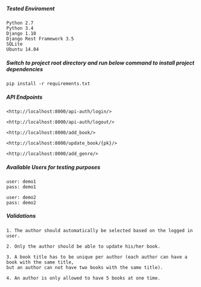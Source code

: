 ##### Tested Enviroment
```
Python 2.7
Python 3.4
Django 1.10
Django Rest Framework 3.5
SQLite
Ubuntu 14.04
```

##### Switch to project root directory and run below command to install project dependencies
```
pip install -r requirements.txt
```

##### API Endpoints
```
<http://localhost:8000/api-auth/login/>

<http://localhost:8000/api-auth/logout/>

<http://localhost:8000/add_book/>

<http://localhost:8000/update_book/{pk}/>

<http://localhost:8000/add_genre/>
```

##### Available Users for testing purposes
```
user: demo1
pass: demo1

user: demo2
pass: demo2
```

##### Validations
```
1. The author should automatically be selected based on the logged in user.

2. Only the author should be able to update his/her book.

3. A book title has to be unique per author (each author can have a book with the same title,
but an author can not have two books with the same title). 

4. An author is only allowed to have 5 books at one time.
```
